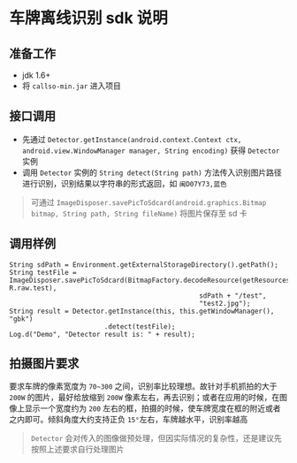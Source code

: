 车牌离线识别 sdk 说明
==================


准备工作
-------

* jdk 1.6+
* 将 `callso-min.jar` 进入项目


接口调用
-------

* 先通过 `Detector.getInstance(android.context.Context ctx, android.view.WindowManager manager, String encoding)` 获得 `Detector` 实例
* 调用 `Detector` 实例的 `String detect(String path)` 方法传入识别图片路径进行识别，识别结果以字符串的形式返回，如 `闽D07Y73,蓝色`

> 可通过 `ImageDisposer.savePicToSdcard(android.graphics.Bitmap bitmap, String path, String fileName)` 将图片保存至 sd 卡


调用样例
-------

```
String sdPath = Environment.getExternalStorageDirectory().getPath();
String testFile = ImageDisposer.savePicToSdcard(BitmapFactory.decodeResource(getResources(), R.raw.test),
                                                sdPath + "/test", 
                                                "test2.jpg");
String result = Detector.getInstance(this, this.getWindowManager(), "gbk")
                        .detect(testFile);
Log.d("Demo", "Detector result is: " + result);
```


拍摄图片要求
----------

要求车牌的像素宽度为 `70~300` 之间，识别率比较理想。故针对手机抓拍的大于 `200W` 的图片，最好给放缩到 `200W` 像素左右，再去识别；或者在应用的时候，在图像上显示一个宽度约为 `200` 左右的框，拍摄的时候，使车牌宽度在框的附近或者之内即可。倾斜角度大约支持正负 `15°`左右，车牌越水平，识别率越高

> `Detector` 会对传入的图像做预处理，但因实际情况的复杂性，还是建议先按照上述要求自行处理图片